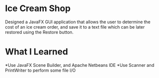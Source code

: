 # Ice Cream Shop
Designed a JavaFX GUI application that allows the user to determine the cost of an ice cream order, and save it to a text file which can be later restored using the Restore button.

# What I Learned
*Use JavaFX Scene Builder, and Apache Netbeans IDE
*Use Scanner and PrintWriter to perform some file I/O
